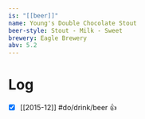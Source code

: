 ```yaml
---
is: "[[beer]]"
name: Young's Double Chocolate Stout
beer-style: Stout - Milk - Sweet
brewery: Eagle Brewery
abv: 5.2
---
```

# Log
- [x] [[2015-12]] #do/drink/beer 👍
